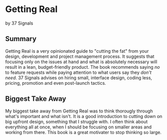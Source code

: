 # Getting Real
by 37 Signals

## Summary
Getting Real is a very opinionated guide to "cutting the fat" from your design, development and project management process. It suggests that focusing only on the issues at hand and what is absolutely necessary will result in a lean, budget-friendly product. The book recommends saying *no* to feature requests while paying attention to what users say they *don't need*. 37 Signals advises on hiring small, interface design, coding less, pricing, promotion and even post-launch tactics.

## Biggest Take Away
My biggest take away from Getting Real was to think thorougly through what's important and what isn't. It is a good introduction to cutting down on big upfront design, something that I struggle with. I often think about everything all at once, when I should be focusing on smaller areas and working from there. This book is a great motivater to stop thinking so large.